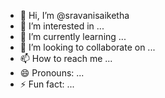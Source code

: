 - 👋 Hi, I’m @sravanisaiketha
- 👀 I’m interested in ...
- 🌱 I’m currently learning ...
- 💞️ I’m looking to collaborate on ...
- 📫 How to reach me ...
- 😄 Pronouns: ...
- ⚡ Fun fact: ...

<!---
sravanisaiketha/sravanisaiketha is a ✨ special ✨ repository because its `README.md` (this file) appears on your GitHub profile.
You can click the Preview link to take a look at your changes.
--->
